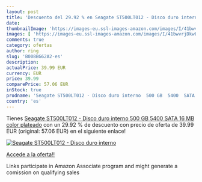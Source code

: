 ```yaml
---
layout: post
title: 'Descuento del 29.92 % en Seagate ST500LT012 - Disco duro interno '
date: 
thumbnailImage: 'https://images-eu.ssl-images-amazon.com/images/I/41bwvrjDkwL._SL200_.jpg'
images: [ 'https://images-eu.ssl-images-amazon.com/images/I/41bwvrjDkwL._SL200_.jpg' ]
comments: true
category: ofertas
author: ring
slug: 'B008BG62A2-es'
description:
actualPrice: 39.99 EUR
currency: EUR
price: 39.99
comparePrice: 57.06 EUR
inStock: true
prodname: 'Seagate ST500LT012 - Disco duro interno  500 GB  5400  SATA  16 MB  color plateado'
country: 'es'
---
```


Tienes [Seagate ST500LT012 - Disco duro interno  500 GB  5400  SATA  16 MB  color plateado](https://www.amazon.es/dp/B008BG62A2/?tag=tolees-21) con un 29.92 % de descuento con precio de oferta de 39.99 EUR (original: 57.06 EUR) en el siguiente enlace!

[![Seagate ST500LT012 - Disco duro interno ](https://images-eu.ssl-images-amazon.com/images/I/41bwvrjDkwL._SL200_.jpg)](https://www.amazon.es/dp/B008BG62A2/?tag=tolees-21)

[Accede a la oferta!!](https://www.amazon.es/dp/B008BG62A2/?tag=tolees-21)

Links participate in Amazon Associate program and might generate a comission on qualifying sales


